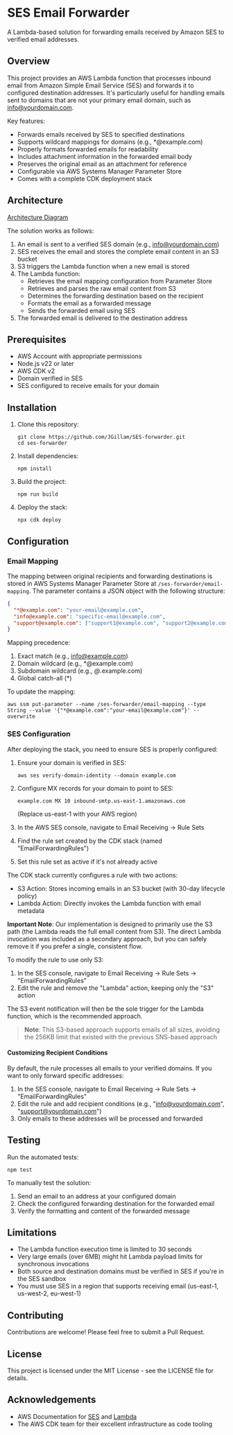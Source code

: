 # SES Email Forwarder

A Lambda-based solution for forwarding emails received by Amazon SES to verified email addresses.

## Overview

This project provides an AWS Lambda function that processes inbound email from Amazon Simple Email Service (SES) and forwards it to configured destination addresses. It's particularly useful for handling emails sent to domains that are not your primary email domain, such as info@yourdomain.com.

Key features:
- Forwards emails received by SES to specified destinations
- Supports wildcard mappings for domains (e.g., *@example.com)
- Properly formats forwarded emails for readability
- Includes attachment information in the forwarded email body
- Preserves the original email as an attachment for reference
- Configurable via AWS Systems Manager Parameter Store
- Comes with a complete CDK deployment stack

## Architecture

[Architecture Diagram](./docs/architecture.md)

The solution works as follows:
1. An email is sent to a verified SES domain (e.g., info@yourdomain.com)
2. SES receives the email and stores the complete email content in an S3 bucket
3. S3 triggers the Lambda function when a new email is stored
4. The Lambda function:
   - Retrieves the email mapping configuration from Parameter Store
   - Retrieves and parses the raw email content from S3
   - Determines the forwarding destination based on the recipient
   - Formats the email as a forwarded message
   - Sends the forwarded email using SES
5. The forwarded email is delivered to the destination address

## Prerequisites

- AWS Account with appropriate permissions
- Node.js v22 or later
- AWS CDK v2
- Domain verified in SES
- SES configured to receive emails for your domain

## Installation

1. Clone this repository:
   ```
   git clone https://github.com/JGillam/SES-forwarder.git
   cd ses-forwarder
   ```

2. Install dependencies:
   ```
   npm install
   ```

3. Build the project:
   ```
   npm run build
   ```

4. Deploy the stack:
   ```
   npx cdk deploy
   ```

## Configuration

### Email Mapping

The mapping between original recipients and forwarding destinations is stored in AWS Systems Manager Parameter Store at `/ses-forwarder/email-mapping`. The parameter contains a JSON object with the following structure:

```json
{
  "*@example.com": "your-email@example.com",
  "info@example.com": "specific-email@example.com",
  "support@example.com": ["support1@example.com", "support2@example.com"]
}
```

Mapping precedence:
1. Exact match (e.g., info@example.com)
2. Domain wildcard (e.g., *@example.com)
3. Subdomain wildcard (e.g., *@*.example.com)
4. Global catch-all (*)

To update the mapping:
```
aws ssm put-parameter --name /ses-forwarder/email-mapping --type String --value '{"*@example.com":"your-email@example.com"}' --overwrite
```

### SES Configuration

After deploying the stack, you need to ensure SES is properly configured:

1. Ensure your domain is verified in SES:
   ```
   aws ses verify-domain-identity --domain example.com
   ```

2. Configure MX records for your domain to point to SES:
   ```
   example.com MX 10 inbound-smtp.us-east-1.amazonaws.com
   ```
   (Replace us-east-1 with your AWS region)

3. In the AWS SES console, navigate to Email Receiving → Rule Sets

4. Find the rule set created by the CDK stack (named "EmailForwardingRules")

5. Set this rule set as active if it's not already active

The CDK stack currently configures a rule with two actions:
- S3 Action: Stores incoming emails in an S3 bucket (with 30-day lifecycle policy)
- Lambda Action: Directly invokes the Lambda function with email metadata

**Important Note**: Our implementation is designed to primarily use the S3 path (the Lambda reads the full email content from S3). The direct Lambda invocation was included as a secondary approach, but you can safely remove it if you prefer a single, consistent flow.

To modify the rule to use only S3:
1. In the SES console, navigate to Email Receiving → Rule Sets → "EmailForwardingRules"
2. Edit the rule and remove the "Lambda" action, keeping only the "S3" action

The S3 event notification will then be the sole trigger for the Lambda function, which is the recommended approach.

> **Note**: This S3-based approach supports emails of all sizes, avoiding the 256KB limit that existed with the previous SNS-based approach

#### Customizing Recipient Conditions

By default, the rule processes all emails to your verified domains. If you want to only forward specific addresses:

1. In the SES console, navigate to Email Receiving → Rule Sets → "EmailForwardingRules"
2. Edit the rule and add recipient conditions (e.g., "info@yourdomain.com", "support@yourdomain.com")
3. Only emails to these addresses will be processed and forwarded

## Testing

Run the automated tests:
```
npm test
```

To manually test the solution:
1. Send an email to an address at your configured domain
2. Check the configured forwarding destination for the forwarded email
3. Verify the formatting and content of the forwarded message

## Limitations

- The Lambda function execution time is limited to 30 seconds
- Very large emails (over 6MB) might hit Lambda payload limits for synchronous invocations
- Both source and destination domains must be verified in SES if you're in the SES sandbox
- You must use SES in a region that supports receiving email (us-east-1, us-west-2, eu-west-1)

## Contributing

Contributions are welcome! Please feel free to submit a Pull Request.

## License

This project is licensed under the MIT License - see the LICENSE file for details.

## Acknowledgements

- AWS Documentation for [SES](https://docs.aws.amazon.com/ses/latest/dg/receiving-email.html) and [Lambda](https://docs.aws.amazon.com/lambda/latest/dg/welcome.html)
- The AWS CDK team for their excellent infrastructure as code tooling